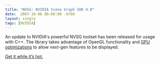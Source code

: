 ```yaml
---
title: "NVSG: NVIDIA Scene Graph SDK 4.0"
date:  2007-10-08 00:00:00 -0700
layout: single
tags: [NVIDIA]
---
```


An update to NVIDIA's powerful NVSG toolset has been released for usage with C++. The library takes advantage of OpenGL functionality and [GPU optimizations](https://web.archive.org/web/20080117164445/http://developer.nvidia.com/object/nvsg_details.html) to allow next-gen features to be displayed.

[Get it while it’s hot.](https://web.archive.org/web/20080117164445/http://developer.nvidia.com/object/nvsg_home.html)
